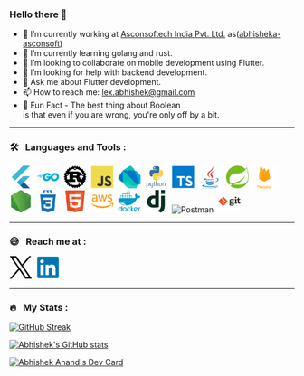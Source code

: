 ### Hello there 👋

<!--
**av153k/av153k** is a ✨ _special_ ✨ repository because its `README.md` (this file) appears on your GitHub profile.
-->
* 🔭 I’m currently working at [Asconsoftech India Pvt. Ltd.](https://asconsoftech.com/) as([abhisheka-asconsoft](https://github.com/abhisheka-asconsoft))
* 🌱 I’m currently learning golang and rust.
* 👯 I’m looking to collaborate on mobile development using Flutter.
* 🤔 I’m looking for help with backend development.
* 💬 Ask me about Flutter development.
* 📫 How to reach me: lex.abhishek@gmail.com
* 🤣 Fun Fact - The best thing about Boolean <br/>is that even if you are wrong, you're only off by a bit.

---

### 🛠 &nbsp; Languages and Tools :

<p>
<img src="https://github.com/devicons/devicon/blob/master/icons/flutter/flutter-original.svg" title="Flutter" alt="Flutter" width="40" height="40"/>&nbsp;
<img src="https://github.com/devicons/devicon/blob/master/icons/go/go-original-wordmark.svg" title="Go" alt="Go" width="40" height="40"/>&nbsp;
<img src="https://github.com/devicons/devicon/blob/master/icons/rust/rust-plain.svg" title="Rust" alt="Rust" width="40" height="40"/>&nbsp; 
<img src="https://github.com/devicons/devicon/blob/master/icons/javascript/javascript-original.svg" title="JavaScript" alt="JavaScript" width="40" height="40"/>&nbsp;
<img src="https://github.com/devicons/devicon/blob/master/icons/dart/dart-original.svg" title="Dart" alrt="Dart" width="40" height="40"/>&nbsp; 
<img src="https://github.com/devicons/devicon/blob/master/icons/python/python-original-wordmark.svg" title="Python" alrt="Python" width="40" height="40"/>&nbsp; 
<img src="https://github.com/devicons/devicon/blob/master/icons/typescript/typescript-original.svg" title="TypeScript" alrt="TypeScript" width="40" height="40"/>&nbsp;
<img src="https://github.com/devicons/devicon/blob/master/icons/java/java-original.svg" title="Java" alt="Java" width="40" height="40"/>&nbsp;
<img src="https://github.com/devicons/devicon/blob/master/icons/spring/spring-original.svg" title="Spring" alt="Spring" width="40" height="40"/>&nbsp;
<img src="https://github.com/devicons/devicon/blob/master/icons/firebase/firebase-plain-wordmark.svg" title="Firebase" alt="Firebase" width="40" height="40"/>&nbsp; 
<img src="https://github.com/devicons/devicon/blob/master/icons/nodejs/nodejs-original.svg" title="NodeJS" alt="NodeJS" width="40" height="40"/>&nbsp; 
<img src="https://github.com/devicons/devicon/blob/master/icons/css3/css3-plain-wordmark.svg"  title="CSS3" alt="CSS" width="40" height="40"/>&nbsp; 
<img src="https://github.com/devicons/devicon/blob/master/icons/html5/html5-original.svg" title="HTML5" alt="HTML" width="40" height="40"/>&nbsp; 
<img src="https://github.com/devicons/devicon/blob/master/icons/amazonwebservices/amazonwebservices-plain-wordmark.svg" title="AWS" alt="AWS" width="40" height="40"/>&nbsp; 
<img src="https://github.com/devicons/devicon/blob/master/icons/docker/docker-plain-wordmark.svg" title="Docker" **alt="Docker" width="40" height="40"/>&nbsp; 
<img src="https://github.com/devicons/devicon/blob/master/icons/django/django-plain.svg" title="Django" **alt="Django" width="40" height="40"/>&nbsp; 
<img src="https://www.vectorlogo.zone/logos/getpostman/getpostman-icon.svg" title="Postman"  alt="Postman" width="40" height="40"/>&nbsp; 
<img src="https://github.com/devicons/devicon/blob/master/icons/git/git-original-wordmark.svg" title="Git" **alt="Git" width="40" height="40"/>&nbsp; 
</p>

---

### 😅 &nbsp; Reach me at :

<p>
  <a href="https://twitter.com/av153k"><img src="https://github.com/devicons/devicon/blob/master/icons/twitter/twitter-original.svg" title="Twitter" **alt="Twitter" width="40" height="40"/></a>&nbsp; 
  <a href="www.linkedin.com/in/av153k"><img src="https://github.com/devicons/devicon/blob/master/icons/linkedin/linkedin-original.svg" title="LinkedIn" **alt="LinkedIn" width="40" height="40"/></a>&nbsp; 
</p>

---

### 🔥 &nbsp; My Stats :
[![GitHub Streak](http://github-readme-streak-stats.herokuapp.com?user=av153k&theme=onedark_duo&hide_border=true)](https://git.io/streak-stats)  
  
[![Abhishek's GitHub stats](https://github-readme-stats.vercel.app/api?username=av153k&show_icons=true&theme=gotham)](https://github.com/av153k/github-readme-stats)  

<a href="https://app.daily.dev/av153k"><img src="https://api.daily.dev/devcards/v2/zDrBUkwrJGa9fo7ARWLLG.png?r=k6t&type=default" width="356" alt="Abhishek Anand's Dev Card"/></a>

